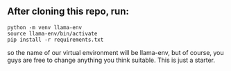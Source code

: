 ## After cloning this repo, run:

``` shell
python -m venv llama-env  
source llama-env/bin/activate 
pip install -r requirements.txt
```

so the name of our virtual environment will be llama-env, but of course, you guys are free to change anything you think suitable. This is just a starter.
